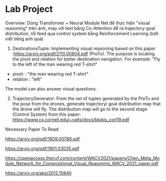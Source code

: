 # Lab Project 

Overview: Dùng Transformer + Neural Module Net để thực hiện "visual reasoning" trên ảnh, map với text bằng Co-Attention để ra trajectory-goal distribution, rồi feed qua control system bằng Reinforcement Learning (lười viết tiếng anh quá)


1. DestinationsTuple: 
Implementing visual reasoning based on this paper :https://arxiv.org/pdf/2110.00804.pdf (ProTo). The purpose is locating the pivot and relation
for better destination navigation.
For example: "Fly to the left of the man wearing red T-shirt" 
  + pivot: : "the man wearing red T-shirt"
  + relation : "left"

The model can also answer visual questions.



2. TrajectoryGenerator:
From the set of tuples generated by the ProTo and the pose from the drones, generate trajectory/ goal distribution map that the drone will fly.
The distribution map will go to the second stage (Control System) from this paper: https://www.cs.cornell.edu/~valts/docs/blukis_corl19.pdf

Necessary Paper To Read:

https://arxiv.org/pdf/1809.00786.pdf

https://arxiv.org/pdf/1901.03035.pdf

https://openaccess.thecvf.com/content/WACV2021/papers/Chen_Meta_Module_Network_for_Compositional_Visual_Reasoning_WACV_2021_paper.pdf

https://arxiv.org/abs/2012.15840
